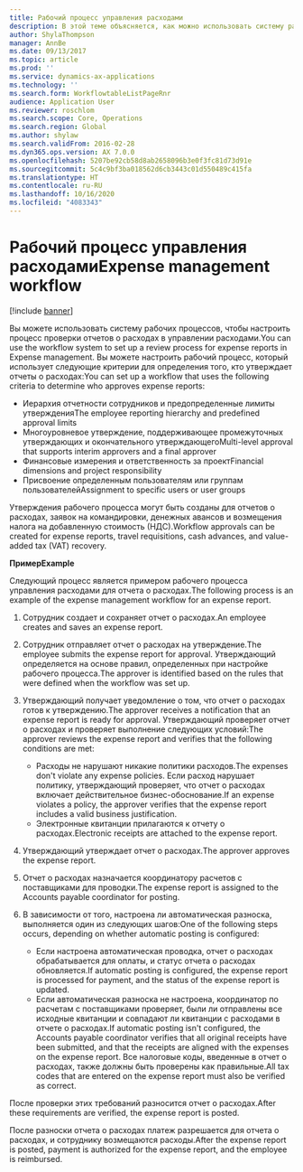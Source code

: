 ```yaml
---
title: Рабочий процесс управления расходами
description: В этой теме объясняется, как можно использовать систему рабочих процессов в Microsoft Dynamics 365 Finance, чтобы настроить процесс проверки отчетов о расходах в управлении расходами.
author: ShylaThompson
manager: AnnBe
ms.date: 09/13/2017
ms.topic: article
ms.prod: ''
ms.service: dynamics-ax-applications
ms.technology: ''
ms.search.form: WorkflowtableListPageRnr
audience: Application User
ms.reviewer: roschlom
ms.search.scope: Core, Operations
ms.search.region: Global
ms.author: shylaw
ms.search.validFrom: 2016-02-28
ms.dyn365.ops.version: AX 7.0.0
ms.openlocfilehash: 5207be92cb58d8ab2658096b3e0f3fc81d73d91e
ms.sourcegitcommit: 5c4c9bf3ba018562d6cb3443c01d550489c415fa
ms.translationtype: HT
ms.contentlocale: ru-RU
ms.lasthandoff: 10/16/2020
ms.locfileid: "4083343"
---
```

# <a name="expense-management-workflow"></a><span data-ttu-id="2123c-103">Рабочий процесс управления расходами</span><span class="sxs-lookup"><span data-stu-id="2123c-103">Expense management workflow</span></span>

[!include [banner](../includes/banner.md)]

<span data-ttu-id="2123c-104">Вы можете использовать систему рабочих процессов, чтобы настроить процесс проверки отчетов о расходах в управлении расходами.</span><span class="sxs-lookup"><span data-stu-id="2123c-104">You can use the workflow system to set up a review process for expense reports in Expense management.</span></span> <span data-ttu-id="2123c-105">Вы можете настроить рабочий процесс, который использует следующие критерии для определения того, кто утверждает отчеты о расходах:</span><span class="sxs-lookup"><span data-stu-id="2123c-105">You can set up a workflow that uses the following criteria to determine who approves expense reports:</span></span>

- <span data-ttu-id="2123c-106">Иерархия отчетности сотрудников и предопределенные лимиты утверждения</span><span class="sxs-lookup"><span data-stu-id="2123c-106">The employee reporting hierarchy and predefined approval limits</span></span>
- <span data-ttu-id="2123c-107">Многоуровневое утверждение, поддерживающее промежуточных утверждающих и окончательного утверждающего</span><span class="sxs-lookup"><span data-stu-id="2123c-107">Multi-level approval that supports interim approvers and a final approver</span></span>
- <span data-ttu-id="2123c-108">Финансовые измерения и ответственность за проект</span><span class="sxs-lookup"><span data-stu-id="2123c-108">Financial dimensions and project responsibility</span></span>
- <span data-ttu-id="2123c-109">Присвоение определенным пользователям или группам пользователей</span><span class="sxs-lookup"><span data-stu-id="2123c-109">Assignment to specific users or user groups</span></span>

<span data-ttu-id="2123c-110">Утверждения рабочего процесса могут быть созданы для отчетов о расходах, заявок на командировки, денежных авансов и возмещения налога на добавленную стоимость (НДС).</span><span class="sxs-lookup"><span data-stu-id="2123c-110">Workflow approvals can be created for expense reports, travel requisitions, cash advances, and value-added tax (VAT) recovery.</span></span>

<span data-ttu-id="2123c-111">**Пример**</span><span class="sxs-lookup"><span data-stu-id="2123c-111">**Example**</span></span>

<span data-ttu-id="2123c-112">Следующий процесс является примером рабочего процесса управления расходами для отчета о расходах.</span><span class="sxs-lookup"><span data-stu-id="2123c-112">The following process is an example of the expense management workflow for an expense report.</span></span>

1. <span data-ttu-id="2123c-113">Сотрудник создает и сохраняет отчет о расходах.</span><span class="sxs-lookup"><span data-stu-id="2123c-113">An employee creates and saves an expense report.</span></span>
2. <span data-ttu-id="2123c-114">Сотрудник отправляет отчет о расходах на утверждение.</span><span class="sxs-lookup"><span data-stu-id="2123c-114">The employee submits the expense report for approval.</span></span> <span data-ttu-id="2123c-115">Утверждающий определяется на основе правил, определенных при настройке рабочего процесса.</span><span class="sxs-lookup"><span data-stu-id="2123c-115">The approver is identified based on the rules that were defined when the workflow was set up.</span></span>
3. <span data-ttu-id="2123c-116">Утверждающий получает уведомление о том, что отчет о расходах готов к утверждению.</span><span class="sxs-lookup"><span data-stu-id="2123c-116">The approver receives a notification that an expense report is ready for approval.</span></span> <span data-ttu-id="2123c-117">Утверждающий проверяет отчет о расходах и проверяет выполнение следующих условий:</span><span class="sxs-lookup"><span data-stu-id="2123c-117">The approver reviews the expense report and verifies that the following conditions are met:</span></span>

    - <span data-ttu-id="2123c-118">Расходы не нарушают никакие политики расходов.</span><span class="sxs-lookup"><span data-stu-id="2123c-118">The expenses don't violate any expense policies.</span></span> <span data-ttu-id="2123c-119">Если расход нарушает политику, утверждающий проверяет, что отчет о расходах включает действительное бизнес-обоснование.</span><span class="sxs-lookup"><span data-stu-id="2123c-119">If an expense violates a policy, the approver verifies that the expense report includes a valid business justification.</span></span>
    - <span data-ttu-id="2123c-120">Электронные квитанции прилагаются к отчету о расходах.</span><span class="sxs-lookup"><span data-stu-id="2123c-120">Electronic receipts are attached to the expense report.</span></span>

4. <span data-ttu-id="2123c-121">Утверждающий утверждает отчет о расходах.</span><span class="sxs-lookup"><span data-stu-id="2123c-121">The approver approves the expense report.</span></span>
5. <span data-ttu-id="2123c-122">Отчет о расходах назначается координатору расчетов с поставщиками для проводки.</span><span class="sxs-lookup"><span data-stu-id="2123c-122">The expense report is assigned to the Accounts payable coordinator for posting.</span></span>
6. <span data-ttu-id="2123c-123">В зависимости от того, настроена ли автоматическая разноска, выполняется один из следующих шагов:</span><span class="sxs-lookup"><span data-stu-id="2123c-123">One of the following steps occurs, depending on whether automatic posting is configured:</span></span>

    - <span data-ttu-id="2123c-124">Если настроена автоматическая проводка, отчет о расходах обрабатывается для оплаты, и статус отчета о расходах обновляется.</span><span class="sxs-lookup"><span data-stu-id="2123c-124">If automatic posting is configured, the expense report is processed for payment, and the status of the expense report is updated.</span></span>
    - <span data-ttu-id="2123c-125">Если автоматическая разноска не настроена, координатор по расчетам с поставщиками проверяет, были ли отправлены все исходные квитанции и совпадают ли квитанции с расходами в отчете о расходах.</span><span class="sxs-lookup"><span data-stu-id="2123c-125">If automatic posting isn't configured, the Accounts payable coordinator verifies that all original receipts have been submitted, and that the receipts are aligned with the expenses on the expense report.</span></span> <span data-ttu-id="2123c-126">Все налоговые коды, введенные в отчет о расходах, также должны быть проверены как правильные.</span><span class="sxs-lookup"><span data-stu-id="2123c-126">All tax codes that are entered on the expense report must also be verified as correct.</span></span>

<span data-ttu-id="2123c-127">После проверки этих требований разносится отчет о расходах.</span><span class="sxs-lookup"><span data-stu-id="2123c-127">After these requirements are verified, the expense report is posted.</span></span>

<span data-ttu-id="2123c-128">После разноски отчета о расходах платеж разрешается для отчета о расходах, и сотруднику возмещаются расходы.</span><span class="sxs-lookup"><span data-stu-id="2123c-128">After the expense report is posted, payment is authorized for the expense report, and the employee is reimbursed.</span></span>
